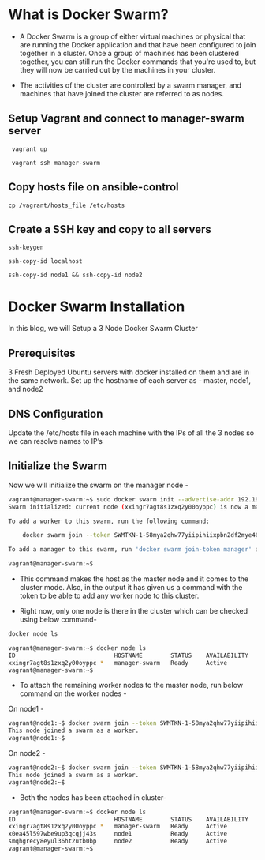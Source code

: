 # What is Docker Swarm?

- A Docker Swarm is a group of either virtual machines or physical that are running the Docker application and that have been configured to join together in a cluster. Once a group of machines has been clustered together, you can still run the Docker commands that you're used to, but they will now be carried out by the machines in your cluster.

- The activities of the cluster are controlled by a swarm manager, and machines that have joined the cluster are referred to as nodes.

## Setup Vagrant and connect to manager-swarm server

```shell
 vagrant up

 vagrant ssh manager-swarm
```

## Copy hosts file on ansible-control

```shell
cp /vagrant/hosts_file /etc/hosts
```

## Create a SSH key and copy to all servers

```shell
ssh-keygen

ssh-copy-id localhost

ssh-copy-id node1 && ssh-copy-id node2
```

# Docker Swarm Installation

In this blog, we will Setup a 3 Node Docker Swarm Cluster

## Prerequisites

3 Fresh Deployed Ubuntu servers with docker installed on them and are in the same network. Set up the hostname of each server as - master, node1, and node2

## DNS Configuration

Update the /etc/hosts file in each machine with the IPs of all the 3 nodes so we can resolve names to IP’s

## Initialize the Swarm

Now we will initialize the swarm on the manager node -

```bash
vagrant@manager-swarm:~$ sudo docker swarm init --advertise-addr 192.168.56.100
Swarm initialized: current node (xxingr7agt8s1zxq2y00oyppc) is now a manager.

To add a worker to this swarm, run the following command:

    docker swarm join --token SWMTKN-1-58mya2qhw77yiipihiixpbn2df2mye46zxvcnit9a69ywkwy2l-emnc9q8xxjl27id49catbbvnk 192.168.56.100:2377

To add a manager to this swarm, run 'docker swarm join-token manager' and follow the instructions.

vagrant@manager-swarm:~$
```

- This command makes the host as the master node and it comes to the cluster mode. Also, in the output it has given us a command with the token to be able to add any worker node to this cluster.

- Right now, only one node is there in the cluster which can be checked using below command-

```bash
docker node ls

vagrant@manager-swarm:~$ docker node ls
ID                            HOSTNAME        STATUS    AVAILABILITY   MANAGER STATUS   ENGINE VERSION
xxingr7agt8s1zxq2y00oyppc *   manager-swarm   Ready     Active         Leader           23.0.1
vagrant@manager-swarm:~$
```

- To attach the remaining worker nodes to the master node, run below command on the worker nodes -

On node1 -

```bash
vagrant@node1:~$ docker swarm join --token SWMTKN-1-58mya2qhw77yiipihiixpbn2df2mye46zxvcnit9a69ywkwy2l-emnc9q8xxjl27id49catbbvnk 192.168.56.100:2377
This node joined a swarm as a worker.
vagrant@node1:~$
```

On node2 -

```bash
vagrant@node2:~$ docker swarm join --token SWMTKN-1-58mya2qhw77yiipihiixpbn2df2mye46zxvcnit9a69ywkwy2l-emnc9q8xxjl27id49catbbvnk 192.168.56.100:2377
This node joined a swarm as a worker.
vagrant@node2:~$
```

- Both the nodes has been attached in cluster-

```bash
vagrant@manager-swarm:~$ docker node ls
ID                            HOSTNAME        STATUS    AVAILABILITY   MANAGER STATUS   ENGINE VERSION
xxingr7agt8s1zxq2y00oyppc *   manager-swarm   Ready     Active         Leader           23.0.1
x0ea45l597wbe9up3qcqjj43s     node1           Ready     Active                          23.0.1
smqhgrecy8eyul36ht2utb0bp     node2           Ready     Active                          23.0.1
vagrant@manager-swarm:~$
```
